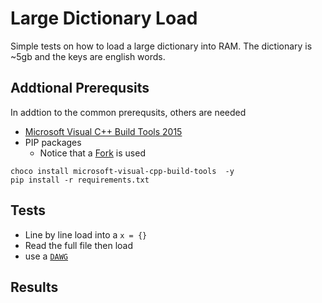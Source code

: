 # Large Dictionary Load

Simple tests on how to load a large dictionary into RAM.
The dictionary is ~5gb and the keys are english words. 

## Addtional Prerequsits

In addtion to the common prerequsits, others are needed

* [Microsoft Visual C++ Build Tools 2015](https://visualstudio.microsoft.com/downloads)
* PIP packages
  * Notice that a [Fork](git+https://github.com/poke1024/DAWG.git@fix-cython-py3) is used

```{ps1}
choco install microsoft-visual-cpp-build-tools  -y
pip install -r requirements.txt
```

## Tests

* Line by line load into a `x = {}`
* Read the full file then load
* use a [`DAWG`](https://github.com/pytries/DAWG)

## Results